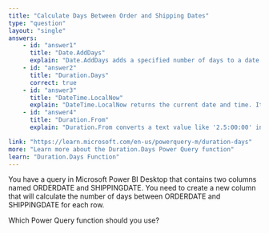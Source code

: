 ```yaml
---
title: "Calculate Days Between Order and Shipping Dates"
type: "question"
layout: "single"
answers:
    - id: "answer1"
      title: "Date.AddDays"
      explain: "Date.AddDays adds a specified number of days to a date value. It does not calculate the difference between two dates."
    - id: "answer2"
      title: "Duration.Days"
      correct: true
    - id: "answer3"
      title: "DateTime.LocalNow"
      explain: "DateTime.LocalNow returns the current date and time. It is used to get the current timestamp, not to calculate date differences."
    - id: "answer4"
      title: "Duration.From"
      explain: "Duration.From converts a text value like '2.5:00:00' into a duration type. While it can be used to create durations, it cannot directly calculate the difference between two dates."

link: "https://learn.microsoft.com/en-us/powerquery-m/duration-days"
more: "Learn more about the Duration.Days Power Query function"
learn: "Duration.Days Function"
---
```

You have a query in Microsoft Power BI Desktop that contains two columns named ORDERDATE and SHIPPINGDATE. You need to create a new column that will calculate the number of days between ORDERDATE and SHIPPINGDATE for each row.

Which Power Query function should you use?

